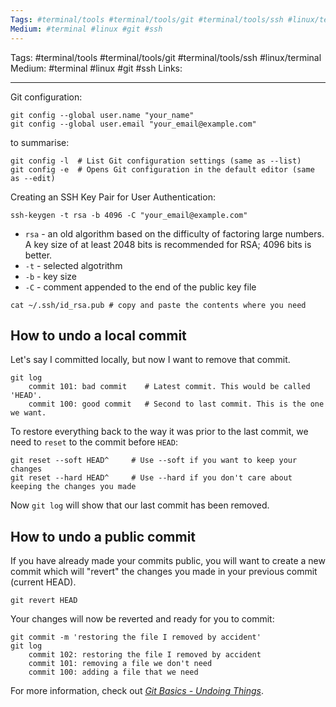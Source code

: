```yaml
---
Tags: #terminal/tools #terminal/tools/git #terminal/tools/ssh #linux/terminal 
Medium: #terminal #linux #git #ssh
---
```

Tags: #terminal/tools #terminal/tools/git #terminal/tools/ssh #linux/terminal 
Medium: #terminal #linux #git #ssh
Links:
___
Git configuration:
```shell
git config --global user.name "your_name"
git config --global user.email "your_email@example.com"
```
to summarise:
```shell
git config -l  # List Git configuration settings (same as --list)
git config -e  # Opens Git configuration in the default editor (same as --edit)
```

Creating an SSH Key Pair for User Authentication:
```shell
ssh-keygen -t rsa -b 4096 -C "your_email@example.com"
```
- `rsa` - an old algorithm based on the difficulty of factoring large numbers. A key size of at least 2048 bits is recommended for RSA; 4096 bits is better.
- `-t` - selected algotrithm
- `-b` - key size
- `-C` - comment appended to the end of the public key file
```Shell
cat ~/.ssh/id_rsa.pub # copy and paste the contents where you need
```

  
## How to undo a local commit

Let's say I committed locally, but now I want to remove that commit.

```
git log
    commit 101: bad commit    # Latest commit. This would be called 'HEAD'.
    commit 100: good commit   # Second to last commit. This is the one we want.
```

To restore everything back to the way it was prior to the last commit, we need to `reset` to the commit before `HEAD`:

```
git reset --soft HEAD^     # Use --soft if you want to keep your changes
git reset --hard HEAD^     # Use --hard if you don't care about keeping the changes you made
```

Now `git log` will show that our last commit has been removed.

## How to undo a public commit

If you have already made your commits public, you will want to create a new commit which will "revert" the changes you made in your previous commit (current HEAD).

```
git revert HEAD
```

Your changes will now be reverted and ready for you to commit:

```
git commit -m 'restoring the file I removed by accident'
git log
    commit 102: restoring the file I removed by accident
    commit 101: removing a file we don't need
    commit 100: adding a file that we need
```

For more information, check out _[Git Basics - Undoing Things](https://git-scm.com/book/en/v2/Git-Basics-Undoing-Things)_.